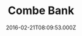 ---
date: 2016-02-21T08:09:53.000Z
title: Combe Bank
latitude: 51.28249237079737
longitude: 0.12274266158458041
url: http://www.combebank.kent.sch.uk
category: checkin
---